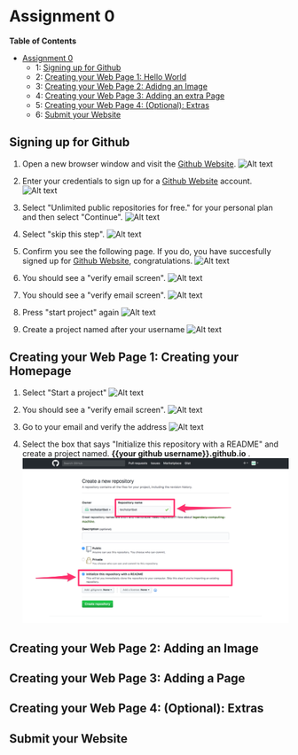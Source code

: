 
# Assignment 0

**Table of Contents** 

- [Assignment 0](#)
	- 1: [Signing up for Github](#)
	- 2: [Creating your Web Page 1: Hello World](#)
	- 3: [Creating your Web Page 2: Adidng an Image](#)
	- 4: [Creating your Web Page 3: Adding an extra Page](#)
	- 5: [Creating your Web Page 4: (Optional): Extras](#)
	- 6: [Submit your Website](#)

## Signing up for Github

1. Open a new browser window and visit the [Github Website](http://github.com). 
![Alt text](assignment0/images/githubsignup.png?raw=true "Optional Title")

2. Enter your credentials to sign up for a [Github Website](http://github.com) account.
![Alt text](assignment0/images/0-2.png?raw=true "Optional Title")

3. Select "Unlimited public repositories for free." for your personal plan and then select "Continue".
![Alt text](assignment0/images/0-3.png?raw=true "Optional Title")

4. Select "skip this step".
![Alt text](assignment0/images/0-4.png?raw=true "Optional Title")

5. Confirm you see the following page. If you do, you have succesfully signed up for [Github Website](http://github.com), congratulations. 
![Alt text](assignment0/images/0-6.png?raw=true "Optional Title")

6. You should see a "verify email screen".
![Alt text](assignment0/images/0-7.png?raw=true "Optional Title")

7. You should see a "verify email screen".
![Alt text](assignment0/images/ver.png?raw=true "Optional Title")

8.  Press "start project" again
![Alt text](assignment0/images/0-6.png?raw=true "Optional Title")

9. Create a project named after your username
![Alt text](assignment0/images/create_new_repo.png?raw=true "Optional Title")

## Creating your Web Page 1: Creating your Homepage

1. Select "Start a project"
![Alt text](assignment0/images/0-6.png?raw=true "Optional Title")

2. You should see a "verify email screen".
![Alt text](assignment0/images/0-7.png?raw=true "Optional Title")

3. Go to your email and verify the address
![Alt text](assignment0/images/ver.png?raw=true "Optional Title")

4. Select the box that says "Initialize this repository with a README" and create a project named. **{{your github username}}.github.io** .
![Alt text](assignment0/images/creatingNewRepo.png?raw=true "Optional Title")

## Creating your Web Page 2: Adding an Image

## Creating your Web Page 3: Adding a Page 

## Creating your Web Page 4: (Optional): Extras

## Submit your Website
